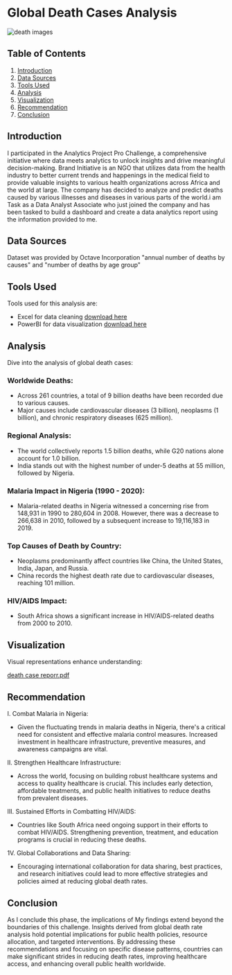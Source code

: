 # Global Death Cases Analysis

![death images](https://github.com/Hassanat36/global_death_project/assets/138366531/3dff57f8-bd89-477c-a2ca-39d6ecfe4ea8)


## Table of Contents

1. [Introduction](#introduction)
2. [Data Sources](#data-sources)
3. [Tools Used](tools-used)
4. [Analysis](#analysis)
5. [Visualization](#visualization)
6. [Recommendation](#recommendation)
7. [Conclusion](#conclusion)

## Introduction

I participated in the Analytics Project Pro Challenge, a comprehensive initiative where data meets analytics to unlock insights and drive meaningful decision-making.
Brand Initiative is an NGO that utilizes data from the health industry to better current trends and happenings in the medical field to provide valuable insights to various health organizations across Africa and the world at large. The company has decided to analyze and predict deaths caused by various illnesses and diseases in various parts of the world.i am Task as a Data Analyst Associate who just joined the company and has been tasked to build a dashboard and create a data analytics report using the information provided to me.


## Data Sources

Dataset was provided by Octave Incorporation "annual number of deaths by causes" and "number of deaths by age group"


## Tools Used
Tools used for this analysis are:
- Excel for data cleaning [download here](https://microsoft.com)
- PowerBI for data visualization [download here](https://powerbi.microsoft.com/en-us/downloads)

## Analysis

Dive into the analysis of global death cases:

 ### Worldwide Deaths:
 - Across 261 countries, a total of 9 billion deaths have been recorded due to various causes.
 - Major causes include cardiovascular diseases (3 billion), neoplasms (1 billion), and chronic respiratory diseases (625 million).

 ### Regional Analysis:
 - The world collectively reports 1.5 billion deaths, while G20 nations alone account for 1.0 billion.
 - India stands out with the highest number of under-5 deaths at 55 million, followed by Nigeria.

 ### Malaria Impact in Nigeria (1990 - 2020):
 - Malaria-related deaths in Nigeria witnessed a concerning rise from 148,931 in 1990 to 280,604 in 2008. However, there was a decrease to 266,638 in 2010, followed by a subsequent increase to 19,116,183 in 2019.

 ### Top Causes of Death by Country:
 - Neoplasms predominantly affect countries like China, the United States, India, Japan, and Russia.
 - China records the highest death rate due to cardiovascular diseases, reaching 101 million.

 ### HIV/AIDS Impact:
 - South Africa shows a significant increase in HIV/AIDS-related deaths from 2000 to 2010.


## Visualization

Visual representations enhance understanding:

[death case reporr.pdf](https://github.com/Hassanat36/global_death_project/files/14138417/death.case.reporr.pdf)



## Recommendation

I.  Combat Malaria in Nigeria:
 - Given the fluctuating trends in malaria deaths in Nigeria, there's a critical need for consistent and effective malaria control measures. Increased investment in healthcare infrastructure, preventive measures, and awareness campaigns are vital.

II. Strengthen Healthcare Infrastructure:
 - Across the world, focusing on building robust healthcare systems and access to quality healthcare is crucial. This includes early detection, affordable treatments, and public health initiatives to reduce deaths from prevalent diseases.

III. Sustained Efforts in Combatting HIV/AIDS:
 - Countries like South Africa need ongoing support in their efforts to combat HIV/AIDS. Strengthening prevention, treatment, and education programs is crucial in reducing these deaths.

1V. Global Collaborations and Data Sharing:
 - Encouraging international collaboration for data sharing, best practices, and research initiatives could lead to more effective strategies and policies aimed at reducing global death rates.


## Conclusion

As I conclude this phase, the implications of My findings extend beyond the boundaries of this challenge. Insights derived from global death rate analysis hold potential implications for public health policies, resource allocation, and targeted interventions. By addressing these recommendations and focusing on specific disease patterns, countries can make significant strides in reducing death rates, improving healthcare access, and enhancing overall public health worldwide.
